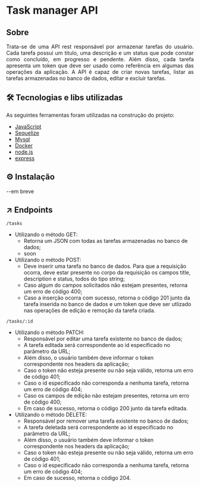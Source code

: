 # Task manager API

## Sobre

<p align="justify"> Trata-se de uma API rest responsável por armazenar tarefas do usuário. Cada tarefa possui um titulo, uma descrição e um status que pode  constar como concluído, em progresso e pendente. Além disso, cada tarefa apresenta um token que deve ser usado como referência em algumas das operações da aplicação.
A API é capaz de criar novas tarefas, listar as tarefas armazenadas no banco de dados, editar e excluir tarefas. </p>

## 🛠 Tecnologias e libs utilizadas

As seguintes ferramentas foram utilizadas na construção do projeto:

- [JavaScript](https://developer.mozilla.org/pt-BR/docs/Web/JavaScript)
- [Sequelize](https://sequelize.org/)
- [Mysql](https://www.mysql.com/)
- [Docker](https://www.docker.com/)
- [node.js](https://nodejs.org/en)
- [express](https://expressjs.com/pt-br/)

## ⚙️ Instalação

--em breve

## ↗️ Endpoints

```
/tasks
```

- Utilizando o método GET:
  - Retorna um JSON com todas as tarefas armazenadas no banco de dados;
  - soon
- Utilizando o método POST:
  - Deve inserir uma tarefa no banco de dados. Para que a requisição ocorra, deve estar presente no corpo da requisição os campos title, description e status, todos do tipo string;
  - Caso algum do campos solicitados não estejam presentes, retorna um erro de código 400;
  - Caso a inserção ocorra com sucesso, retorna o código 201 junto da tarefa inserida no banco de dados e um token que deve ser utlizado nas operações de edição e remoção da tarefa criada.

```
/tasks/:id
```

- Utilizando o método PATCH:
  - Responsável por editar uma tarefa existente no banco de dados;
  - A tarefa editada será correspondente ao id especificado no parâmetro da URL;
  - Além disso, o usuário também deve informar o token correspondente nos headers da aplicação;
  - Caso o token não esteja presente ou não seja válido, retorna um erro de código 401;
  - Caso o id especificado não corresponda a nenhuma tarefa, retorna um erro de código 404;
  - Caso os campos de edição não estejam presentes, retorna um erro de código 400;
  - Em caso de sucesso, retorna o código 200 junto da tarefa editada.
- Utilizando o método DELETE:
  - Responsável por remover uma tarefa existente no banco de dados;
  - A tarefa deletada será correspondente ao id especificado no parâmetro da URL;
  - Além disso, o usuário também deve informar o token correspondente nos headers da aplicação;
  - Caso o token não esteja presente ou não seja válido, retorna um erro de código 401;
  - Caso o id especificado não corresponda a nenhuma tarefa, retorna um erro de código 404;
  - Em caso de sucesso, retorna o código 204.
